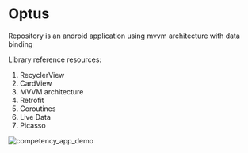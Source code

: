 # Optus
Repository is an android application using mvvm architecture with data binding

Library reference resources:
1. RecyclerView
2. CardView
3. MVVM architecture
4. Retrofit
5. Coroutines
6. Live Data
7. Picasso

![competency_app_demo](https://user-images.githubusercontent.com/3283162/83746328-8f62e500-a67c-11ea-982e-7601b9cbc844.gif)
